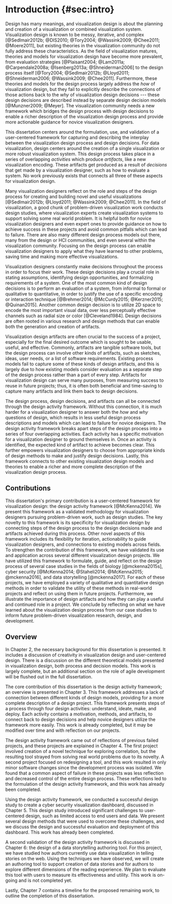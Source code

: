 
# Introduction {#sec:intro}

<!--
**_TODO_**:

  - switch compilation entirely to pandoc?
  - clean up bash script

-->

Design has many meanings,
and visualization design is about the planning and creation of a visualization or combined visualization system.
Visualization design is known to be messy,
iterative, and complex [@Sedlmair2012b; @DIS2010; @Tory2004; @Wassink2009; @Chee2011; @Moere2011],
but existing theories in the visualization community do not fully address these characteristics.
As the field of visualization matures, theories and models for visualization design have
become more prevalent, from evaluation
strategies [@Plaisant2004; @Lam2011a; @Carpendale2008a; @Isenberg2013a; @Shneiderman2006]
to the design process
itself [@Tory2004; @Sedlmair2012b; @Lloyd2011; @Shneiderman2006; @Wassink2009; @Chee2011].
Furthermore, these theories and models for the design process largely
address the *how* of visualization design,
but they fail to explicitly describe the connections of those actions
back to the *why* of visualization design decisions
--- these design decisions are described instead by separate
design decision models [@Munzner2009; @Meyer].
The visualization community needs a new framework which bridges the design process with design decisions
to enable a richer description of the visualization design process
and provide more actionable guidance for novice visualization designers.


This dissertation centers around the formulation, use, and validation of a user-centered framework
for capturing and describing the interplay between the visualization design process and design decisions.
For data visualization, design centers around the creation of a single visualization or more robust visualization system.
This design process takes place in a series of overlapping *activities* which produce *artifacts*, like a new visualization encoding.
These artifacts get produced as a result of *decisions* that get made by a visualization designer, such as how to evaluate a system.
No work previously exists that connects all three of these aspects for visualization design.


Many visualization designers reflect on the role and steps of the design process for creating and building novel and useful visualizations [@Sedlmair2012b; @Lloyd2011; @Wassink2009; @Chee2011].
In the field of visualization, a good chunk of problem-driven visualization work conducts design studies,
where visualization experts create visualization systems to support solving some real world problem.
It is helpful both for novice visualization designers and even expert ones to provide guidance on how to achieve success in these projects and avoid common pitfalls which can lead to failure.
There are also many different design process models out there, many from the design or HCI communities, and even several within the visualization community.
Focusing on the design process can enable visualization designers to apply what they have learned to other problems, saving time and making more effective visualizations.


Visualization designers constantly make decisions throughout the process in order to focus their work.
These design decisions play a crucial role in stating assumptions, identifying design opportunities, and formalizing requirements of a system.
One of the most common kind of design decisions is to perform an evaluation of a system, from informal to formal or qualitative to quantitative, in order to justify the use of a specific encoding or interaction technique [@Brehmer2014; @McCurdy2015; @Kerzner2015; @Quinan2015].
Another common design decision is to utilize 2D space to encode the most important visual data, over less perceptually effective channels such as radial size or color [@Cleveland1984].
Design decisions are often rooted in various research and design methods that can enable both the generation and creation of artifacts.


Visualization design artifacts are often crucial to the success of a project, especially for the final desired outcome which is sought to be usable, useful, and effective.
Commonly, artifacts are tangible software tools,
but the design process can involve other kinds of artifacts,
such as sketches, ideas, user needs, or a list of software requirements.
Existing process models fail to capture some of these kinds of design artifacts,
and this is largely due to how existing models consider evaluation as a separate step of the design process rather than a part of every step.
Artifacts for visualization design can serve many purposes, from measuring success to reuse in future projects;
thus, it is often both beneficial and time-saving to capture many artifacts and link them back to design decisions.


The design process, design decisions, and artifacts can all be connected through the design activity framework.
Without this connection, it is much harder for a visualization designer to answer both the *how* and *why* questions of design,
which results in less useful design process descriptions and models which can lead to failure for novice designers.
The design activity framework breaks apart steps of the design process into a series of four overlapping activities.
Each activity has a specific motivation for a visualization designer to ground themselves in.
Once an activity is identified, the expected kind of artifact to achieve becomes clear.
This further empowers visualization designers to choose from appropriate kinds of design methods to make and justify design decisions.
Lastly, this framework connects to other existing visualization design models and theories to enable a richer and more complete description of the visualization design process.






## Contributions

This dissertation's primary contribution is a user-centered framework for visualization design: the design activity framework [@McKenna2014].
We present this framework as a validated methodology for visualization designers pursuing problem-driven work, such as design studies.
The key novelty to this framework is its specificity for visualization design by connecting steps of the design process to the design decisions made and artifacts achieved during this process.
Other novel aspects of this framework includes its flexibility for iteration, actionability to guide visualization designers, and connections to existing models across fields.
To strengthen the contribution of this framework, we have validated its use and application across several different visualization design projects.
We have utilized this framework to formulate, guide, and reflect on the design process of several case studies in the fields of
biology [@mckenna2015s], cyber security [@McKenna2014; @Staheli2014; @McKenna2015; @mckenna2016], and data storytelling [@mckenna2017].
For each of these projects, we have employed a variety of qualitative and quantitative design methods in order to validate the utility of these methods in real-world projects and reflect on using them in future projects.
Furthermore, we illustrate the importance of design artifacts and how they can play a useful and continued role in a project.
We conclude by reflecting on what we have learned about the visualization design process from our case studies to inform future problem-driven visualization research, design, and development.





## Overview

In Chapter 2, the necessary background for this dissertation is presented.
It includes a discussion of creativity in visualization design and user-centered design.
There is a discussion on the different theoretical models presented in visualization design, both process and decision models.
This work is largely complete, but an additional section on the role of agile development will be flushed out in the full dissertation.


The core contribution of this dissertation is the design activity framework; an overview is presented in Chapter 3.
This framework addresses a lack of connection between different kinds of design models, providing for a more complete description of a design project.
This framework presents steps of a process through four design activities: understand, ideate, make, and deploy.
Each activity contains a motivation, methods, and artifacts, to connect back to design decisions and help novice designers utilize the framework more easily.
This work is already completed, but it may be modified over time and with reflection on our projects.


The design activity framework came out of reflections of previous failed projects, and these projects are explained in Chapter 4.
The first project involved creation of a novel technique for exploring correlation,
but the resulting tool strayed from solving real world problems due to its novelty.
A second project focused on redesigning a tool,
and this work resulted in only minor software changes since the development process was isolated.
We found that a common aspect of failure in these projects was less reflection and decreased control of the entire design process.
These reflections led to the formulation of the design activity framework,
and this work has already been completed.


Using the design activity framework, we conducted a successful design study to create a cyber security visualization dashboard, discussed in Chapter 5.
This design study introduced significant challenges to user-centered design, such as limited access to end users and data.
We present several design methods that were used to overcome these challenges,
and we discuss the design and successful evaluation and deployment of this dashboard.
This work has already been completed.


A second validation of the design activity framework is discussed in Chapter 6: the design of a data storytelling authoring tool.
For this project, we have studied how authors currently use data visualization in telling stories on the web.
Using the techniques we have observed, we will create an authoring tool to support creation of data stories and for authors to explore different dimensions of the reading experience.
We plan to evaluate this tool with users to measure its effectiveness and utility.
This work is on-going and is not completed yet.


Lastly, Chapter 7 contains a timeline for the proposed remaining work, to outline the completion of this dissertation.

